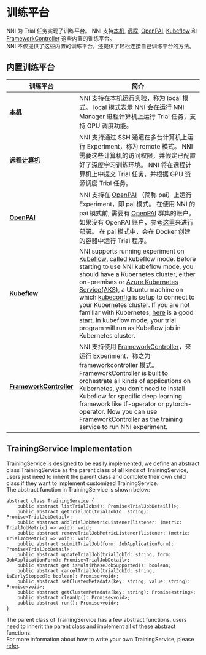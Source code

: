 # 训练平台

NNI 为 Trial 任务实现了训练平台。 NNI 支持[本机](./LocalMode.md), [远程](./RemoteMachineMode.md), [OpenPAI](./PaiMode.md), [Kubeflow](./KubeflowMode.md) 和 [FrameworkController](./FrameworkControllerMode.md) 这些内置的训练平台。  
NNI 不仅提供了这些内置的训练平台，还提供了轻松连接自己训练平台的方法。

## 内置训练平台

| 训练平台                                                    | 简介                                                                                                                                                                                                                                                                                                                                                                                                                                                                                                                                                                                                                                                                                                             |
| ------------------------------------------------------- | -------------------------------------------------------------------------------------------------------------------------------------------------------------------------------------------------------------------------------------------------------------------------------------------------------------------------------------------------------------------------------------------------------------------------------------------------------------------------------------------------------------------------------------------------------------------------------------------------------------------------------------------------------------------------------------------------------------- |
| [**本机**](./LocalMode.md)                                | NNI 支持在本机运行实验，称为 local 模式。 local 模式表示 NNI 会在运行 NNI Manager 进程计算机上运行 Trial 任务，支持 GPU 调度功能。                                                                                                                                                                                                                                                                                                                                                                                                                                                                                                                                                                                                                      |
| [**远程计算机**](./RemoteMachineMode.md)                     | NNI 支持通过 SSH 通道在多台计算机上运行 Experiment，称为 remote 模式。 NNI 需要这些计算机的访问权限，并假定已配置好了深度学习训练环境。 NNI 将在远程计算机上中提交 Trial 任务，并根据 GPU 资源调度 Trial 任务。                                                                                                                                                                                                                                                                                                                                                                                                                                                                                                                                                                           |
| [**OpenPAI**](./PaiMode.md)                             | NNI 支持在 [OpenPAI](https://github.com/Microsoft/pai) （简称 pai）上运行 Experiment，即 pai 模式。 在使用 NNI 的 pai 模式前, 需要有 [OpenPAI](https://github.com/Microsoft/pai) 群集的账户。 如果没有 OpenPAI 账户，参考[这里](https://github.com/Microsoft/pai#how-to-deploy)来进行部署。 在 pai 模式中，会在 Docker 创建的容器中运行 Trial 程序。                                                                                                                                                                                                                                                                                                                                                                                                                             |
| [**Kubeflow**](./KubeflowMode.md)                       | NNI supports running experiment on [Kubeflow](https://github.com/kubeflow/kubeflow), called kubeflow mode. Before starting to use NNI kubeflow mode, you should have a Kubernetes cluster, either on-premises or [Azure Kubernetes Service(AKS)](https://azure.microsoft.com/en-us/services/kubernetes-service/), a Ubuntu machine on which [kubeconfig](https://kubernetes.io/docs/concepts/configuration/organize-cluster-access-kubeconfig/) is setup to connect to your Kubernetes cluster. If you are not familiar with Kubernetes, [here](https://kubernetes.io/docs/tutorials/kubernetes-basics/) is a good start. In kubeflow mode, your trial program will run as Kubeflow job in Kubernetes cluster. |
| [**FrameworkController**](./FrameworkControllerMode.md) | NNI 支持使用 [FrameworkController](https://github.com/Microsoft/frameworkcontroller)，来运行 Experiment，称之为 frameworkcontroller 模式。 FrameworkController is built to orchestrate all kinds of applications on Kubernetes, you don't need to install Kubeflow for specific deep learning framework like tf-operator or pytorch-operator. Now you can use FrameworkController as the training service to run NNI experiment.                                                                                                                                                                                                                                                                                              |


## TrainingService Implementation

TrainingService is designed to be easily implemented, we define an abstract class TrainingService as the parent class of all kinds of TrainingService, users just need to inherit the parent class and complete their own child class if they want to implement customized TrainingService.  
The abstract function in TrainingService is shown below:

    abstract class TrainingService {
        public abstract listTrialJobs(): Promise<TrialJobDetail[]>;
        public abstract getTrialJob(trialJobId: string): Promise<TrialJobDetail>;
        public abstract addTrialJobMetricListener(listener: (metric: TrialJobMetric) => void): void;
        public abstract removeTrialJobMetricListener(listener: (metric: TrialJobMetric) => void): void;
        public abstract submitTrialJob(form: JobApplicationForm): Promise<TrialJobDetail>;
        public abstract updateTrialJob(trialJobId: string, form: JobApplicationForm): Promise<TrialJobDetail>;
        public abstract get isMultiPhaseJobSupported(): boolean;
        public abstract cancelTrialJob(trialJobId: string, isEarlyStopped?: boolean): Promise<void>;
        public abstract setClusterMetadata(key: string, value: string): Promise<void>;
        public abstract getClusterMetadata(key: string): Promise<string>;
        public abstract cleanUp(): Promise<void>;
        public abstract run(): Promise<void>;
    }
    

The parent class of TrainingService has a few abstract functions, users need to inherit the parent class and implement all of these abstract functions.  
For more information about how to write your own TrainingService, please [refer](https://github.com/SparkSnail/nni/blob/dev-trainingServiceDoc/docs/en_US/TrainingService/HowToImplementTrainingService.md).